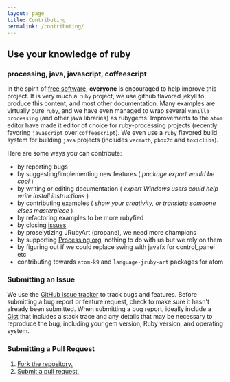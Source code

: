 ```yaml
---
layout: page
title: Contributing
permalink: /contributing/
---
```

## Use your knowledge of ruby ##

### processing, java, javascript, coffeescript ###

In the spirit of [free software][free-sw], **everyone** is encouraged to help improve this project.  It is very much a `ruby` project, we use github flavored jekyll to produce this content, and most other documentation. Many examples are virtually pure `ruby`, and we have even managed to wrap several `vanilla processing` (and other java libraries) as rubygems.  Improvements to the `atom` editor have made it editor of choice for ruby-processing projects (recently favoring `javascript` over `coffeescript`). We even use a `ruby` flavored build system for building `java` projects (includes `vecmath`, `pbox2d` and `toxiclibs`).

Here are some ways *you* can contribute:

* by reporting bugs
* by suggesting/implementing new features ( _package export would be cool_ )
* by writing or editing documentation ( _expert Windows users could help write install instructions_ )
* by contributing examples ( _show your creativity, or translate someone elses masterpiece_ )
* by refactoring examples to be more rubyfied
* by closing [issues][]
* by proselytizing JRubyArt (propane), we need more champions
* by supporting [Processing.org][], nothing to do with us but we rely on them
* by figuring out if we could replace swing with javafx for control_panel etc
* contributing towards `atom-k9` and `language-jruby-art` packages for atom

### Submitting an Issue ###
We use the [GitHub issue tracker][issues] to track bugs and features. Before
submitting a bug report or feature request, check to make sure it hasn't
already been submitted. When submitting a bug report, ideally include a [Gist][]
that includes a stack trace and any details that may be necessary to reproduce
the bug, including your gem version, Ruby version, and operating system.

### Submitting a Pull Request ###
1. [Fork the repository.][fork]
2. [Submit a pull request.][pr]

[free-sw]: http://www.fsf.org/licensing/essays/free-sw.html
[issues]: https://github.com/ruby-processing/JRubyArt/issues
[gist]: https://gist.github.com/
[fork]: http://help.github.com/fork-a-repo/
[pr]: http://help.github.com/send-pull-requests/
[processing.org]: http://processing.org/foundation/
